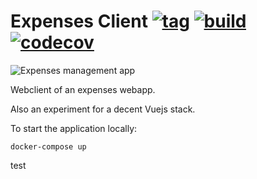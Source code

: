 # Expenses Client [![tag](https://img.shields.io/github/tag/namelivia/expenses-client.svg)](https://github.com/namelivia/expenses-client/releases) [![build](https://github.com/namelivia/expenses-client/workflows/build/badge.svg)](https://github.com/namelivia/expenses-client/actions?query=workflow%3ABuild) [![codecov](https://codecov.io/gh/namelivia/expenses-client/branch/master/graph/badge.svg)](https://codecov.io/gh/namelivia/expenses-client)

![Expenses management app](https://user-images.githubusercontent.com/1571416/109543282-6154e900-7ac6-11eb-8593-c21058a55dda.png)

Webclient of an expenses webapp.

Also an experiment for a decent Vuejs stack.

To start the application locally:

```
docker-compose up
```
test
